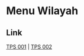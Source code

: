 # Menu Wilayah

## Link

[TPS 001](https://github.com/gigit-pemilu/pemilu-2024-71-sulawesi-utara/tree/main/pileg-dpr/hitung-suara/sub/71-sulawesi-utara/sub/09-kep-siau-tagulandang-biaro/sub/03-tagulandang/sub/2014-barangka-pehe/sub/001-tps)
 | 
[TPS 002](https://github.com/gigit-pemilu/pemilu-2024-71-sulawesi-utara/tree/main/pileg-dpr/hitung-suara/sub/71-sulawesi-utara/sub/09-kep-siau-tagulandang-biaro/sub/03-tagulandang/sub/2014-barangka-pehe/sub/002-tps)

